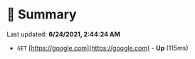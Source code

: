 # 📖 Summary
Last updated: **6/24/2021, 2:44:24 AM**

- `GET` [https://google.com](https://google.com) - **Up** (115ms)
